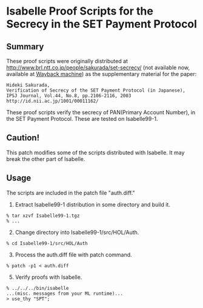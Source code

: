 # Isabelle Proof Scripts for the Secrecy in the SET Payment Protocol

## Summary
These proof scripts were originally distributed at http://www.brl.ntt.co.jp/people/sakurada/set-secrecy/ (not available now, available at [Wayback machine](https://web.archive.org/web/20081230092941/http://www.brl.ntt.co.jp/people/sakurada/set-secrecy/)) as
the supplementary material for the paper:
~~~
Hideki Sakurada,
Verification of Secrecy of the SET Payment Protocol (in Japanese),
IPSJ Journal, Vol.44, No.8, pp.2106-2116, 2003
http://id.nii.ac.jp/1001/00011162/
~~~
These proof scripts verify the secrecy of PAN(Primary Account Number), in the SET Payment Protocol. These are tested on Isabelle99-1.

## Caution!
This patch modifies some of the scripts distributed with Isabelle. It may break the other part of Isabelle.

## Usage
The scripts are included in the patch file "auth.diff."

1. Extract Isabelle99-1 distribution in some directory and build it.
~~~
% tar xzvf Isabelle99-1.tgz
% ...
~~~

2. Change directory into Isabelle99-1/src/HOL/Auth.
~~~
% cd Isabelle99-1/src/HOL/Auth
~~~
	
3. Process the auth.diff file with patch command.
~~~
% patch -p1 < auth.diff
~~~
	
5. Verify proofs with Isabelle.
~~~
% ../../../bin/isabelle
...(misc. messages from your ML runtime)...
> use_thy "SPT";
~~~
